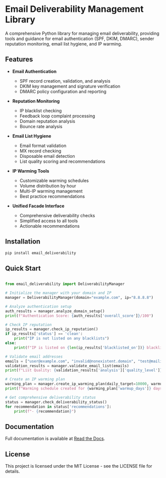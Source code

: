 # Email Deliverability Management Library

A comprehensive Python library for managing email deliverability, providing tools and guidance for email authentication (SPF, DKIM, DMARC), sender reputation monitoring, email list hygiene, and IP warming.

## Features

- **Email Authentication**
  - SPF record creation, validation, and analysis
  - DKIM key management and signature verification
  - DMARC policy configuration and reporting

- **Reputation Monitoring**
  - IP blacklist checking
  - Feedback loop complaint processing
  - Domain reputation analysis
  - Bounce rate analysis

- **Email List Hygiene**
  - Email format validation
  - MX record checking
  - Disposable email detection
  - List quality scoring and recommendations

- **IP Warming Tools**
  - Customizable warming schedules
  - Volume distribution by hour
  - Multi-IP warming management
  - Best practice recommendations

- **Unified Facade Interface**
  - Comprehensive deliverability checks
  - Simplified access to all tools
  - Actionable recommendations

## Installation

```bash
pip install email_deliverability

```

## Quick Start

```python

from email_deliverability import DeliverabilityManager

# Initialize the manager with your domain and IP
manager = DeliverabilityManager(domain="example.com", ip="8.8.8.8")

# Analyze authentication setup
auth_results = manager.analyze_domain_setup()
print(f"Authentication Score: {auth_results['overall_score']}/100")

# Check IP reputation
ip_results = manager.check_ip_reputation()
if ip_results['status'] == 'clean':
    print("IP is not listed on any blacklists")
else:
    print(f"IP is listed on {len(ip_results['blacklisted_on'])} blacklists")

# Validate email addresses
emails = ["user@example.com", "invalid@nonexistent.domain", "test@mailinator.com"]
validation_results = manager.validate_email_list(emails)
print(f"List Quality: {validation_results['analysis']['quality_level']}")

# Create an IP warming plan
warming_plan = manager.create_ip_warming_plan(daily_target=10000, warmup_days=30)
print(f"Warming schedule created for {warming_plan['warmup_days']} days")

# Get comprehensive deliverability status
status = manager.check_deliverability_status()
for recommendation in status['recommendations']:
    print(f"- {recommendation}")


```

## Documentation

Full documentation is available at [Read the Docs](https://email-deliverability.readthedocs.io/).

## License

This project is licensed under the MIT License - see the LICENSE file for details.
